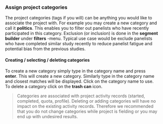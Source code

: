 ### Assign project categories
The project categories (tags if you will) can be anything you would like to associate the project with. For example you may create a new category and call it **politics**. This enables you to filter out panelists who have recently participated in this category. Exclusion (or inclusion) is done in the **segment builder** under **filters** -menu. Typical use case would be exclude panelists who have completed similar study recently to reduce panelist fatigue and potential bias from the previous studies.

#### Creating / selecting / deleting categories
To create a new category simply type in the category name and press **enter**. This will create a new category. Similarly type in the category name and closest matches will be displayed. Click on the category name to use. To delete a category click on the **trash can** icon.

> Categories are associated with project activity records (started, completed, quota, profile). Deleting or adding categories will have no impact on the existing activity records. Therefore we recommended that you do not change categories while project is fielding or you may end up with undesired results.
